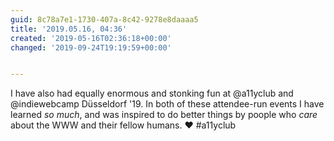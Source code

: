 ```yaml
---
guid: 8c78a7e1-1730-407a-8c42-9278e8daaaa5
title: '2019.05.16, 04:36'
created: '2019-05-16T02:36:18+00:00'
changed: '2019-09-24T19:19:59+00:00'


---
```


I have also had equally enormous and stonking fun at @a11yclub and @indiewebcamp Düsseldorf '19. In both of these attendee-run events I have learned _so much_, and was inspired to do better things by poople who _care_ about the WWW and their fellow humans. ♥️ #a11yclub
